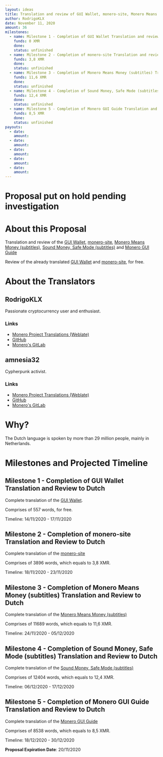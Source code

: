 ```yaml
---
layout: ideas
title: Translation and review of GUI Wallet, monero-site, Monero Means Money (subtitles), Sound Money, Safe Mode (subtitles) and Monero GUI Guide to Dutch.
author: RodrigoKLX
date: November 11, 2020
amount: 36
milestones:
  - name: Milestone 1 - Completion of GUI Wallet Translation and review to Dutch
    funds: 0 XMR
    done:
    status: unfinished
  - name: Milestone 2 - Completion of monero-site Translation and review to Dutch
    funds: 3,8 XMR
    done:
    status: unfinished 
  - name: Milestone 3 - Completion of Monero Means Money (subtitles) Translation and review to Dutch
    funds: 11,6 XMR
    done:
    status: unfinished
  - name: Milestone 4 - Completion of Sound Money, Safe Mode (subtitles) Translation and review to Dutch
    funds: 12,4 XMR
    done:
    status: unfinished
  - name: Milestone 5 - Completion of Monero GUI Guide Translation and review to Dutch
    funds: 8,5 XMR
    done:
    status: unfinished
payouts:
  - date:
    amount:
  - date:
    amount:
  - date:
    amount:
  - date:
    amount:
  - date:
    amount: 
---
```


# Proposal put on hold pending investigation

# About this Proposal

Translation and review of the [GUI Wallet](https://translate.getmonero.org/projects/monero/gui-wallet/), [monero-site](https://translate.getmonero.org/projects/getmonero/monero-site/), [Monero Means Money (subtitles)](https://translate.getmonero.org/projects/community/monero-means-money/), [Sound Money, Safe Mode (subtitles)](https://translate.getmonero.org/projects/community/sound-money-safe-mode-subtitles/) and [Monero GUI Guide](https://github.com/monero-ecosystem/monero-GUI-guide/tree/master/en)

Review of the already translated [GUI Wallet](https://translate.getmonero.org/projects/monero/gui-wallet/) and [monero-site](https://translate.getmonero.org/projects/getmonero/monero-site/), for free.

# About the Translators

## RodrigoKLX

Passionate cryptocurrency user and enthusiast.

### Links

- [Monero Project Translations (Weblate)](https://translate.getmonero.org/user/RodrigoKLX/)
- [GitHub](https://github.com/RodrigoKLX)
- [Monero's GitLab](https://repo.getmonero.org/RodrigoKLX)

## amnesia32

Cypherpunk activist.

### Links

- [Monero Project Translations (Weblate)](https://translate.getmonero.org/user/amnesia32/)
- [GitHub](https://github.com/amnesia32)
- [Monero's GitLab](https://repo.getmonero.org/amnesia32)

# Why?

The Dutch language is spoken by more than 29 million people, mainly in Netherlands.

# Milestones and Projected Timeline


## Milestone 1 - Completion of GUI Wallet Translation and Review to Dutch

Complete translation of the [GUI Wallet](https://translate.getmonero.org/projects/monero/gui-wallet/).

Comprises of 557 words, for free.

Timeline: 14/11/2020 - 17/11/2020

## Milestone 2 - Completion of monero-site Translation and Review to Dutch

Complete translation of the [monero-site](https://translate.getmonero.org/projects/getmonero/monero-site/)

Comprises of 3896 words, which equals to 3,8 XMR.

Timeline: 18/11/2020 - 23/11/2020

## Milestone 3 - Completion of Monero Means Money (subtitles) Translation and Review to Dutch

Complete translation of the [Monero Means Money (subtitles)](https://translate.getmonero.org/projects/community/monero-means-money/)

Comprises of 11689 words, which equals to 11,6 XMR.

Timeline: 24/11/2020 - 05/12/2020

## Milestone 4 - Completion of Sound Money, Safe Mode (subtitles) Translation and Review to Dutch

Complete translation of the [Sound Money, Safe Mode (subtitles)](https://translate.getmonero.org/projects/community/sound-money-safe-mode-subtitles/)

Comprises of 12404 words, which equals to 12,4 XMR.

Timeline: 06/12/2020 - 17/12/2020

## Milestone 5 - Completion of Monero GUI Guide Translation and Review to Dutch

Complete translation of the [Monero GUI Guide](https://github.com/monero-ecosystem/monero-GUI-guide/tree/master/en)

Comprises of 8538 words, which equals to 8,5 XMR.

Timeline: 18/12/2020 - 30/12/2020

**Proposal Expiration Date**: 20/11/2020